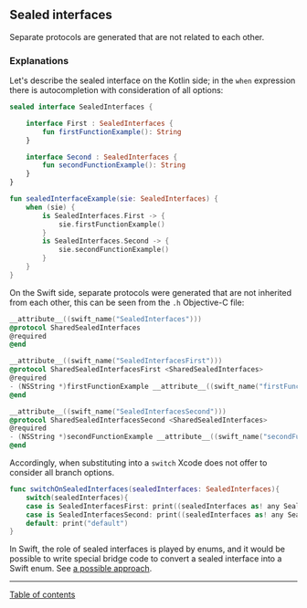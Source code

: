 ## Sealed interfaces

Separate protocols are generated that are not related to each other.

### Explanations

Let's describe the sealed interface on the Kotlin side; in the `when` expression there is autocompletion with consideration of all options:

```kotlin
sealed interface SealedInterfaces {

    interface First : SealedInterfaces {
        fun firstFunctionExample(): String
    }

    interface Second : SealedInterfaces {
        fun secondFunctionExample(): String
    }
}

fun sealedInterfaceExample(sie: SealedInterfaces) {
    when (sie) {
        is SealedInterfaces.First -> {
            sie.firstFunctionExample()
        }
        is SealedInterfaces.Second -> {
            sie.secondFunctionExample()
        }
    }
}
```

On the Swift side, separate protocols were generated that are not inherited from each other, this can be seen from the `.h` Objective-C file: 

```objective-c
__attribute__((swift_name("SealedInterfaces")))
@protocol SharedSealedInterfaces
@required
@end

__attribute__((swift_name("SealedInterfacesFirst")))
@protocol SharedSealedInterfacesFirst <SharedSealedInterfaces>
@required
- (NSString *)firstFunctionExample __attribute__((swift_name("firstFunctionExample()")));
@end

__attribute__((swift_name("SealedInterfacesSecond")))
@protocol SharedSealedInterfacesSecond <SharedSealedInterfaces>
@required
- (NSString *)secondFunctionExample __attribute__((swift_name("secondFunctionExample()")));
@end
```

Accordingly, when substituting into a `switch` Xcode does not offer to consider all branch options.

```swift
func switchOnSealedInterfaces(sealedInterfaces: SealedInterfaces){
    switch(sealedInterfaces){
    case is SealedInterfacesFirst: print((sealedInterfaces as! any SealedInterfacesFirst as SealedInterfacesFirst).firstFunctionExample())
    case is SealedInterfacesSecond: print((sealedInterfaces as! any SealedInterfacesSecond as SealedInterfacesSecond).secondFunctionExample())
    default: print("default")
}
```

In Swift, the role of sealed interfaces is played by enums, and it would be possible to write special bridge code to convert a sealed interface into a Swift enum. See [a possible approach](/docs/classesandinterfaces/Sealed%20classes.md).

---
[Table of contents](/README.md)
